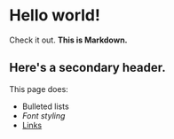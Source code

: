 Hello world!
============

Check it out. **This is Markdown.**

Here's a secondary header.
-----

This page does:

* Bulleted lists
* *Font styling*
* [Links](http://google.com)